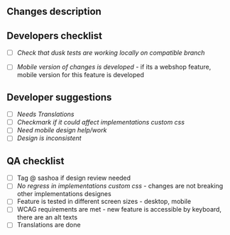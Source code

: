 ## Changes description
<!--- Describe shortly changes here if:
       - your solution differs from issue desrciption
       - there are advices from development side for QA or other stakeholders
-->

## Developers checklist
- [ ] *Check that dusk tests are working locally on compatible branch*
- [ ] *Mobile version of changes is developed* - if its a webshop feature, mobile version for this feature is developed


## Developer suggestions
- [ ] *Needs Translations*
- [ ] *Checkmark if it could affect implementations custom css*
- [ ] *Need mobile design help/work*
- [ ] *Design is inconsistent*

## QA checklist
- [ ] Tag @ sashoa if design review needed
- [ ] *No regress in implementations custom css* - changes are not breaking other implementations designes
- [ ] Feature is tested in different screen sizes - desktop, mobile
- [ ] WCAG requirements are met - new feature is accessible by keyboard, there are an alt texts
- [ ] Translations are done
